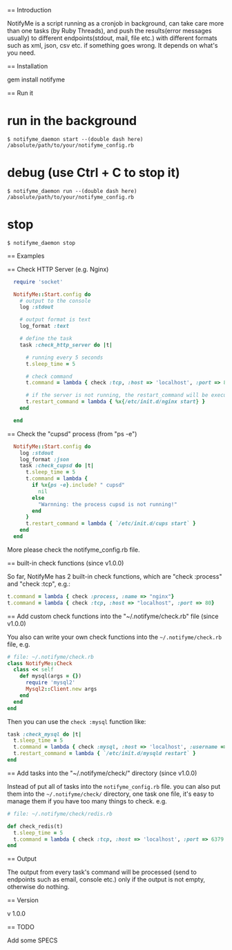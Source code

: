 == Introduction

NotifyMe is a script running as a cronjob in background,  can take care more than one tasks (by Ruby Threads), and push the results(error messages usually) to different endpoints(stdout, mail, file etc.) with different formats such as xml, json, csv etc. if something goes wrong. It depends on what's you need.

== Installation

gem install notifyme

== Run it

# run in the background

    $ notifyme_daemon start --(double dash here) /absolute/path/to/your/notifyme_config.rb

# debug (use Ctrl + C to stop it)

    $ notifyme_daemon run --(double dash here) /absolute/path/to/your/notifyme_config.rb

# stop

    $ notifyme_daemon stop

== Examples

== Check HTTP Server (e.g. Nginx)

```ruby
  require 'socket'

  NotifyMe::Start.config do
    # output to the console
    log :stdout

    # output format is text
    log_format :text

    # define the task 
    task :check_http_server do |t| 

      # running every 5 seconds
      t.sleep_time = 5 

      # check command
      t.command = lambda { check :tcp, :host => 'localhost', :port => 80 }

      # if the server is not running, the restart_command will be executed
      t.restart_command = lambda { %x{/etc/init.d/nginx start} }
    end 

  end
```

== Check the "cupsd" process (from "ps -e")

```ruby
  NotifyMe::Start.config do
    log :stdout
    log_format :json 
    task :check_cupsd do |t| 
      t.sleep_time = 5 
      t.command = lambda {
        if %x{ps -e}.include? " cupsd"
          nil 
        else
          "Warnning: the process cupsd is not running!"
        end 
      }   
      t.restart_command = lambda { `/etc/init.d/cups start` }   
    end 
  end
```

More please check the notifyme_config.rb file.

== built-in check functions (since v1.0.0)

So far, NotifyMe has 2 built-in check functions, which are "check :process" and "check :tcp", e.g.:

```ruby
t.command = lambda { check :process, :name => "nginx"}
t.command = lambda { check :tcp, :host => "localhost", :port => 80}
```

== Add custom check functions into the "~/.notifyme/check.rb" file (since v1.0.0)

You also can write your own check functions into the `~/.notifyme/check.rb` file, e.g.

```ruby
# file: ~/.notifyme/check.rb
class NotifyMe::Check
  class << self
    def mysql(args = {}) 
      require 'mysql2'
      Mysql2::Client.new args 
    end 
  end 
end
```

Then you can use the `check :mysql` function like:

```ruby
task :check_mysql do |t|
  t.sleep_time = 5
  t.command = lambda { check :mysql, :host => 'localhost', :username => 'root', :password => 'pa$$' }
  t.restart_command = lambda { `/etc/init.d/mysqld restart` }
end
```

== Add tasks into the "~/.notifyme/check/" directory (since v1.0.0)

Instead of put all of tasks into the `notifyme_config.rb` file. you can also put them into the `~/.notifyme/check/` directory, one task one file, it's easy to manage them if you have too many things to check.
e.g.

```ruby
# file: ~/.notifyme/check/redis.rb

def check_redis(t)
  t.sleep_time = 5
  t.command = lambda { check :tcp, :host => 'localhost', :port => 6379 }
end
```

== Output

The output from every task's command will be processed (send to endpoints such as email, console etc.) only if the output is not empty, otherwise do nothing.

== Version

v 1.0.0

== TODO

Add some SPECS
